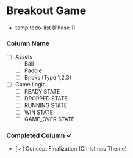 # Breakout Game
- temp todo-list (Phase 1)

### Column Name
- [ ] Assets 
    - [ ] Ball
    - [ ] Paddle
    - [ ] Bricks (Type 1,2,3)
    
- [ ] Game Logic 
    - [ ] READY STATE
    - [ ] DROPPED STATE
    - [ ] RUNNING STATE 
    - [ ] WIN STATE
    - [ ] GAME_OVER STATE

### Completed Column ✓
- [✓] Concept Finalization (Christmas Theme)